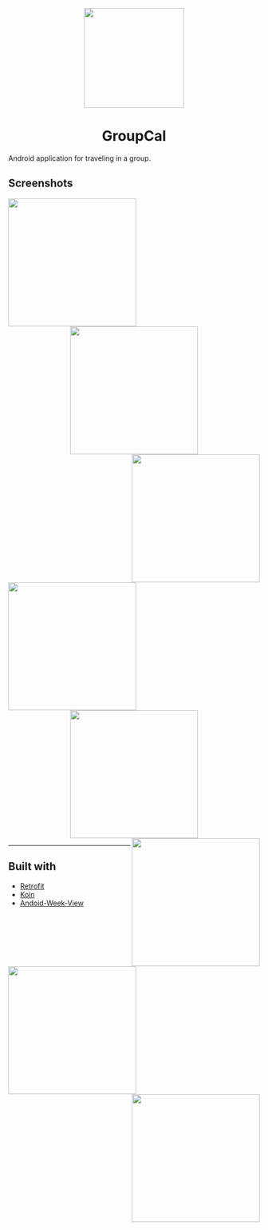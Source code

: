 <p align="center">
<img src="./GroupCal/app/src/main/ic_launcher-web.png?raw=true" width="200px"/>
</p>

<h1 align="center">GroupCal</h1>

Android application for traveling in a group.

## Screenshots

<p align="center">
<img align="left" src="./Screenshots/groups.jpg?raw=true" width="256px">
<img src="./Screenshots/add-group.jpg?raw=true" width="256px">
<img align="right" src="./Screenshots/drawer.jpg?raw=true" width="256px">
<img align="left" src="./Screenshots/dayview.jpg?raw=true" width="256px">
<img src="./Screenshots/threedayview.jpg?raw=true" width="256px">
<img align="right" src="./Screenshots/weekview.jpg?raw=true" width="256px">
<img align="left" src="./Screenshots/event-details.jpg?raw=true" width="256px">
<img align="right" src="./Screenshots/add-event.jpg?raw=true" width="256px">
</p>

---

## Built with

* [Retrofit](https://square.github.io/retrofit/)
* [Koin](https://github.com/InsertKoinIO/koin)
* [Andoid-Week-View](https://github.com/thellmund/Android-Week-View)
